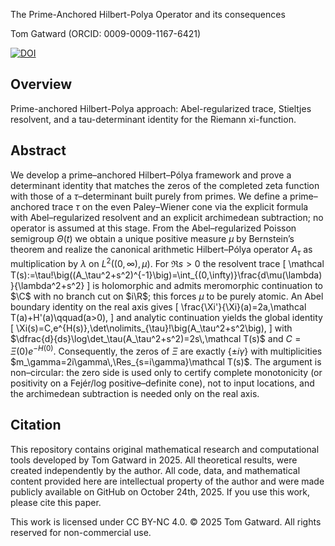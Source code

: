 The Prime-Anchored Hilbert-Polya Operator and its consequences

Tom Gatward (ORCID: 0009-0009-1167-6421)

[![DOI](https://zenodo.org/badge/1082065968.svg)](https://doi.org/10.5281/zenodo.17427904)



## Overview


Prime-anchored Hilbert-Polya approach: Abel-regularized trace, Stieltjes resolvent, and a tau-determinant identity for the Riemann xi-function. 


## Abstract


We develop a prime–anchored Hilbert–Pólya framework and prove a determinant identity that matches the zeros of the completed zeta function with those of a $\tau$–determinant built purely from primes. We define a prime–anchored trace $\tau$ on the even Paley–Wiener cone via the explicit formula with Abel–regularized resolvent and an explicit archimedean subtraction; no operator is assumed at this stage. From the Abel–regularized Poisson semigroup $\Theta(t)$ we obtain a unique positive measure $\mu$ by Bernstein’s theorem and realize the canonical arithmetic Hilbert–Pólya operator $A_\tau$ as multiplication by $\lambda$ on $L^2((0,\infty),\mu)$. For $\Re s>0$ the resolvent trace
\[
\mathcal T(s):=\tau\!\big((A_\tau^2+s^2)^{-1}\big)=\int_{(0,\infty)}\frac{d\mu(\lambda)}{\lambda^2+s^2}
\]
is holomorphic and admits meromorphic continuation to $\C$ with no branch cut on $i\R$; this forces $\mu$ to be purely atomic. An Abel boundary identity on the real axis gives
\[
\frac{\Xi'}{\Xi}(a)=2a\,\mathcal T(a)+H'(a)\qquad(a>0),
\]
and analytic continuation yields the global identity
\[
\Xi(s)=C\,e^{H(s)}\,\det\nolimits_{\tau}\!\big(A_\tau^2+s^2\big),
\]
with $\dfrac{d}{ds}\log\det_\tau(A_\tau^2+s^2)=2s\,\mathcal T(s)$ and $C=\Xi(0)e^{-H(0)}$. Consequently, the zeros of $\Xi$ are exactly $\{\pm i\gamma\}$ with multiplicities $m_\gamma=2i\gamma\,\Res_{s=i\gamma}\mathcal T(s)$. The argument is non–circular: the zero side is used only to certify complete monotonicity (or positivity on a Fejér/log positive–definite cone), not to input locations, and the archimedean subtraction is needed only on the real axis.




## Citation


This repository contains original mathematical research and computational tools developed by Tom Gatward in 2025. All theoretical results, were created independently by the author.
All code, data, and mathematical content provided here are intellectual property of the author and were made publicly available on GitHub on October 24th, 2025.
If you use this work, please cite this paper.

This work is licensed under CC BY-NC 4.0.
© 2025 Tom Gatward. All rights reserved for non-commercial use.
